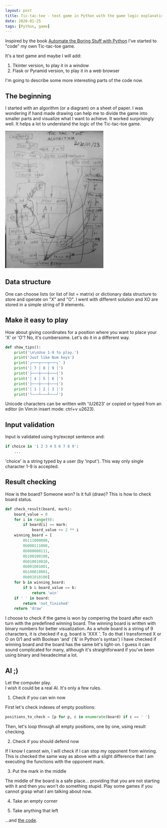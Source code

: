 ```yaml
---
layout: post
title: Tic-tac-toe - text game in Python with the game logic explanation
date: 2020-01-25
tags: [Python, game] 
---
```


Inspired by the book [Automate the Boring Stuff with Python](https://automatetheboringstuff.com/) I've started to "code" my own Tic-tac-toe game.

It's a text game and maybe I will add:

1. Tkinter version, to play it in a window
2. Flask or Pyramid version, to play it in a web browser

I'm going to describe some more interesting parts of the code now.

## The beginning

I started with an algorithm (or a diagram) on a sheet of paper. I was wondering if hand made drawing can help me to divide the game into smaller parts and visualize what I want to achieve. It worked surprisingly well. It helps a lot to understand the logic of the Tic-tac-toe game.

![algorithm](/assets/img/tictactoe.jpg)

## Data structure

One can choose lists (or list of list = matrix) or dictionary data structure to store and operate on "X" and "O". I went with different solution and XO are stored in a simple string of 9 elements.

## Make it easy to play

How about giving coordinates for a position where you want to place your 'X' or 'O'? No, it's cumbersome. Let's do it in a different way.

```python
def show_tips():
	print('\n\nUse 1-9 to play.')
	print('Just like Num keys')
	print('┌───┬───┬───┐' )
	print('│ 7 │ 8 │ 9 │')
	print('├───┼───┼───┤')
	print('│ 4 │ 5 │ 6 │')
	print('├───┼───┼───┤')
	print('│ 1 │ 2 │ 3 │')
	print('└───┴───┴───┘')
```

Unicode characters can be written with '\U2623' or copied or typed from an editor (in Vim:in insert mode: ctrl+v u2623).

## Input validation

Input is validated using try/except sentence and:

```python
if choice in '1 2 3 4 5 6 7 8 9':
	...
```

'choice' is a string typed by a user (by 'input'). This way only single character 1-9 is accepted.

## Result checking

How is the board? Someone won? Is it full (draw)? 
This is how to check board status.

```python
def check_result(board, mark):
	board_value = 0
	for i in range(9):
		if board[i] == mark:
			board_value += 2 ** i
	winning_board = [
		0b111000000,
		0b000111000,
		0b000000111,
		0b100100100,
		0b010010010,
		0b001001001,
		0b100010001,
		0b001010100]
	for b in winning_board:
		if b & board_value == b:
			return 'win'
	if ' ' in board:
		return 'not_finished'
	return 'draw'
```

I choose to check if the game is won by compering the board after each turn with the predefined winning board. The winning board is written with binary numbers for better visualization. As a whole board is a string of 9 characters, it is checked if e.g. board is 'XXX      '. To do that I transformed X or O on 0/1 and with Boolean 'and' ('&' in Python's syntax') I have checked if winning board and the board has the same bit's light-on. I guess it can sound complicated for many, although it's straightforward if you've been using binary and hexadecimal a lot.

## AI ;)

Let the computer play.  
I wish it could be a real AI. It's only a few rules.

1. Check if you can win now

First let's check indexes of empty positions:

```python
positions_to_check = [p for p, c in enumerate(board) if c == ' ']
```

Then, let's loop through all empty positions, one by one, using result checking.

2. Check if you should defend now

If I know I cannot win, I will check if I can stop my opponent from winning. This is checked the same way as above with a slight difference that I am executing the functions with the opponent mark.

3. Put the mark in the middle

The middle of the board is a safe place... providing that you are not starting with it and then you won't do something stupid. Play some games if you cannot grasp what I am talking about now.

4. Take an empty corner

5. Take anything that left

...and [the code](https://github.com/elderlybeginner/games/blob/master/tictactoe.py).

